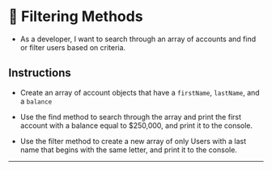 # 📖 Filtering Methods

* As a developer, I want to search through an array of accounts and find or filter users based on criteria.

## Instructions

* Create an array of account objects that have a `firstName`, `lastName`, and a `balance`

* Use the find method to search through the array and print the first account with a balance equal to $250,000, and print it to the console.

* Use the filter method to create a new array of only Users with a last name that begins with the same letter, and print it to the console.

---
